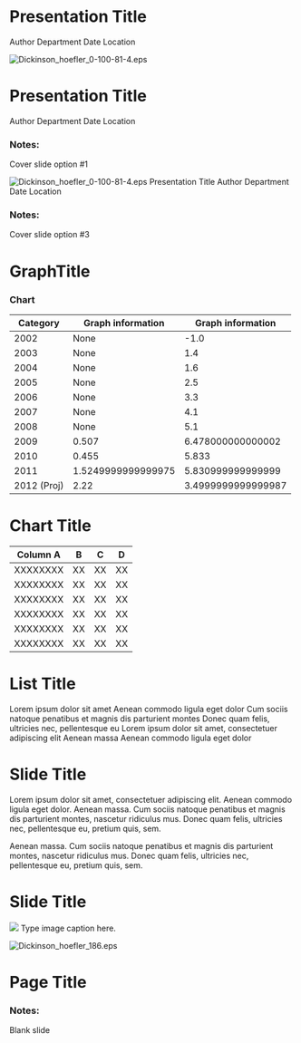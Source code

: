 <!-- Slide number: 1 -->
# Presentation Title
Author
Department
Date
Location

<!-- Slide number: 2 -->

![Dickinson_hoefler_0-100-81-4.eps](Picture5.jpg)
# Presentation Title
Author
Department
Date
Location

### Notes:
Cover slide option #1

<!-- Slide number: 3 -->

![Dickinson_hoefler_0-100-81-4.eps](Picture5.jpg)
Presentation Title
Author
Department
Date
Location

### Notes:
Cover slide option #3

<!-- Slide number: 4 -->
# GraphTitle

### Chart

| Category | Graph information | Graph information |
|---|---|---|
| 2002 | None | -1.0 |
| 2003 | None | 1.4 |
| 2004 | None | 1.6 |
| 2005 | None | 2.5 |
| 2006 | None | 3.3 |
| 2007 | None | 4.1 |
| 2008 | None | 5.1 |
| 2009 | 0.507 | 6.478000000000002 |
| 2010 | 0.455 | 5.833 |
| 2011 | 1.5249999999999975 | 5.830999999999999 |
| 2012 (Proj) | 2.22 | 3.4999999999999987 |Additional Notes - Lorem ipsum dolor sit amet, consectetuer adipiscing elit. Aenean commodo ligula eget dolor. Aenean massa. Cum sociis natoque penatibus et magnis dis parturient montes, nascetur ridiculus mus. Donec quam felis, ultricies nec, pellentesque eu, pretium quis, sem

<!-- Slide number: 5 -->
# Chart Title
| Column A | B | C | D |
| --- | --- | --- | --- |
| XXXXXXXX | XX | XX | XX |
| XXXXXXXX | XX | XX | XX |
| XXXXXXXX | XX | XX | XX |
| XXXXXXXX | XX | XX | XX |
| XXXXXXXX | XX | XX | XX |
| XXXXXXXX | XX | XX | XX |

<!-- Slide number: 6 -->
# List Title
Lorem ipsum dolor sit amet
Aenean commodo ligula eget dolor
Cum sociis natoque penatibus et magnis dis parturient montes
Donec quam felis, ultricies nec, pellentesque eu
Lorem ipsum dolor sit amet, consectetuer adipiscing elit
Aenean massa
Aenean commodo ligula eget dolor

<!-- Slide number: 7 -->
# Slide Title
Lorem ipsum dolor sit amet, consectetuer adipiscing elit. Aenean commodo ligula eget dolor. Aenean massa. Cum sociis natoque penatibus et magnis dis parturient montes, nascetur ridiculus mus. Donec quam felis, ultricies nec, pellentesque eu, pretium quis, sem.

Aenean massa. Cum sociis natoque penatibus et magnis dis parturient montes, nascetur ridiculus mus. Donec quam felis, ultricies nec, pellentesque eu, pretium quis, sem.

<!-- Slide number: 8 -->
# Slide Title

![](ContentPlaceholder6.jpg)
Type image caption here.

<!-- Slide number: 9 -->

![Dickinson_hoefler_186.eps](Picture4.jpg)
# Page Title

### Notes:
Blank slide